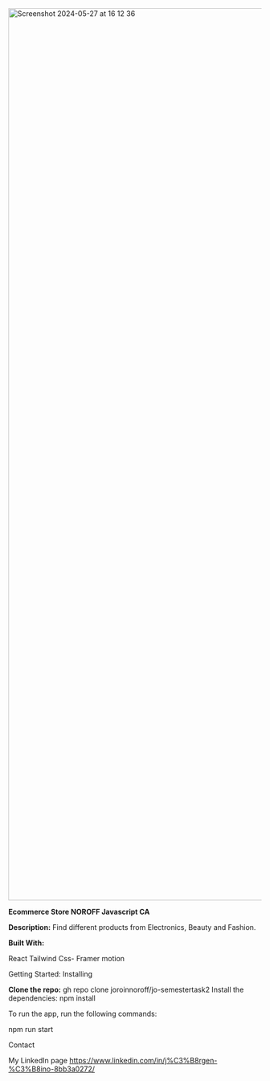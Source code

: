 <img width="1776" alt="Screenshot 2024-05-27 at 16 12 36" src="https://github.com/joroinnoroff/ca-ecommerce/assets/112621392/0e5b0cae-d705-4766-a1d8-abbb0e98bef6">


**Ecommerce Store NOROFF Javascript CA**

**Description:**
Find different products from Electronics, Beauty and Fashion. 


 
**Built With:**

React
Tailwind Css-
Framer motion


Getting Started:
Installing


**Clone the repo:**
gh repo clone joroinnoroff/jo-semestertask2
Install the dependencies:
npm install

To run the app, run the following commands:

npm run start
 

Contact

My LinkedIn page
https://www.linkedin.com/in/j%C3%B8rgen-%C3%B8ino-8bb3a0272/
